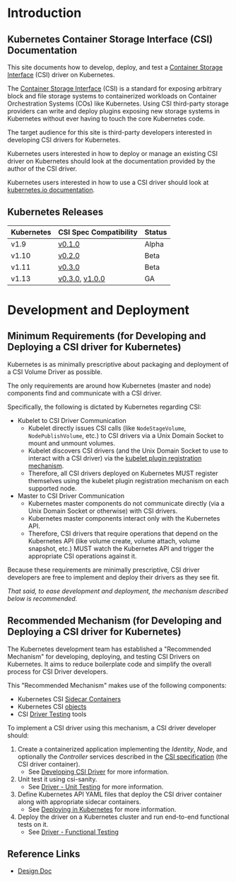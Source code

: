# Introduction

## Kubernetes Container Storage Interface (CSI) Documentation

This site documents how to develop, deploy, and test a [Container Storage Interface](https://github.com/container-storage-interface/spec/blob/master/spec.md) (CSI) driver on Kubernetes.

The [Container Storage Interface](https://github.com/container-storage-interface/spec/blob/master/spec.md) (CSI) is a standard for exposing arbitrary block and file storage systems to containerized workloads on Container Orchestration Systems (COs) like Kubernetes. Using CSI third-party storage providers can write and deploy plugins exposing new storage systems in Kubernetes without ever having to touch the core Kubernetes code.

The target audience for this site is third-party developers interested in developing CSI drivers for Kubernetes.

Kubernetes users interested in how to deploy or manage an existing CSI driver on Kubernetes should look at the documentation provided by the author of the CSI driver.

Kubernetes users interested in how to use a CSI driver should look at [kubernetes.io documentation](https://kubernetes.io/docs/concepts/storage/volumes/#csi).

## Kubernetes Releases
| Kubernetes | CSI Spec Compatibility | Status |
| ---------- | -------- | ------ |
| v1.9       | [v0.1.0](https://github.com/container-storage-interface/spec/releases/tag/v0.1.0)     | Alpha  |
| v1.10      | [v0.2.0](https://github.com/container-storage-interface/spec/releases/tag/v0.2.0)     | Beta   |
| v1.11      | [v0.3.0](https://github.com/container-storage-interface/spec/releases/tag/v0.3.0)     | Beta   |
| v1.13      | [v0.3.0](https://github.com/container-storage-interface/spec/releases/tag/v0.3.0), [v1.0.0](https://github.com/container-storage-interface/spec/releases/tag/v1.0.0) | GA     |

# Development and Deployment

## Minimum Requirements (for Developing and Deploying a CSI driver for Kubernetes)

Kubernetes is as minimally prescriptive about packaging and deployment of a CSI Volume Driver as possible.

The only requirements are around how Kubernetes (master and node) components find and communicate with a CSI driver.

Specifically, the following is dictated by Kubernetes regarding CSI:

* Kubelet to CSI Driver Communication
  * Kubelet directly issues CSI calls (like `NodeStageVolume`, `NodePublishVolume`, etc.) to CSI drivers via a Unix Domain Socket to mount and unmount volumes.
  * Kubelet discovers CSI drivers (and the Unix Domain Socket to use to interact with a CSI driver) via the [kubelet plugin registration mechanism](https://github.com/kubernetes/kubernetes/blob/master/pkg/kubelet/pluginmanager/pluginwatcher/README.md).
  * Therefore, all CSI drivers deployed on Kubernetes MUST register themselves using the kubelet plugin registration mechanism on each supported node.
* Master to CSI Driver Communication
  * Kubernetes master components do not communicate directly (via a Unix Domain Socket or otherwise) with CSI drivers.
  * Kubernetes master components interact only with the Kubernetes API.
  * Therefore, CSI drivers that require operations that depend on the Kubernetes API (like volume create, volume attach, volume snapshot, etc.) MUST watch the Kubernetes API and trigger the appropriate CSI operations against it.

Because these requirements are minimally prescriptive, CSI driver developers are free to implement and deploy their drivers as they see fit.

_That said, to ease development and deployment, the mechanism described below is recommended._

## Recommended Mechanism (for Developing and Deploying a CSI driver for Kubernetes)

The Kubernetes development team has established a "Recommended Mechanism" for developing, deploying, and testing CSI Drivers on Kubernetes.
It aims to reduce boilerplate code and  simplify the overall process for CSI Driver developers.

This "Recommended Mechanism" makes use of the following components:

* Kubernetes CSI [Sidecar Containers](sidecar-containers.md)
* Kubernetes CSI [objects](csi-objects.md)
* CSI [Driver Testing](testing-drivers.md) tools

To implement a CSI driver using this mechanism, a CSI driver developer should:

1. Create a containerized application implementing the _Identity_, _Node_, and optionally the _Controller_ services described in the [CSI specification](https://github.com/container-storage-interface/spec/blob/master/spec.md#rpc-interface)  (the CSI driver container).
    * See [Developing CSI Driver](developing.md) for more information.
2. Unit test it using csi-sanity.
    * See [Driver - Unit Testing](unit-testing.md) for more information.
4. Define Kubernetes API YAML files that deploy the CSI driver container along with appropriate sidecar containers.
    * See [Deploying in Kubernetes](deploying.md) for more information.
5. Deploy the driver on a Kubernetes cluster and run end-to-end functional tests on it.
    * See [Driver - Functional Testing](functional-testing.md)

## Reference Links

* [Design Doc](https://github.com/kubernetes/community/blob/master/contributors/design-proposals/storage/container-storage-interface.md)